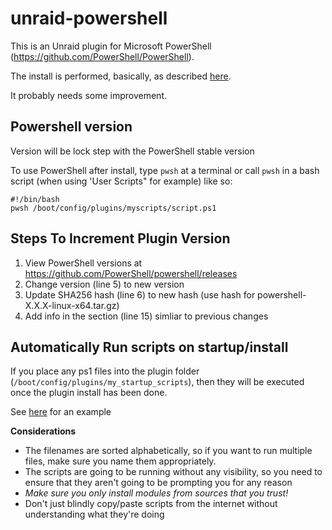 # unraid-powershell
This is an Unraid plugin for Microsoft PowerShell (https://github.com/PowerShell/PowerShell).

The install is performed, basically, as described [here](https://learn.microsoft.com/en-us/powershell/scripting/install/install-other-linux?view=powershell-7.4#installation-using-a-binary-archive-file).

It probably needs some improvement.

## Powershell version

Version will be lock step with the PowerShell stable version

To use PowerShell after install, type `pwsh` at a terminal or call `pwsh`  in a bash script (when using 'User Scripts" for example) like so: 
```
#!/bin/bash
pwsh /boot/config/plugins/myscripts/script.ps1
```

## Steps To Increment Plugin Version
1. View PowerShell versions at https://github.com/PowerShell/powershell/releases
2. Change version (line 5) to new version
3. Update SHA256 hash (line 6) to new hash (use hash for powershell-X.X.X-linux-x64.tar.gz)
4. Add info in the <CHANGES> section (line 15) simliar to previous changes


## Automatically Run scripts on startup/install

If you place any ps1 files into the plugin folder (`/boot/config/plugins/my_startup_scripts`), then they will be executed once the plugin install has been done. 

See [here](./startupScriptsExample.md) for an example

__Considerations__

* The filenames are sorted alphabetically, so if you want to run multiple files, make sure you name them appropriately.
* The scripts are going to be running without any visibility, so you need to ensure that they aren't going to be prompting you for any reason
* *Make sure you only install modules from sources that you trust!*
* Don't just blindly copy/paste scripts from the internet without understanding what they're doing
